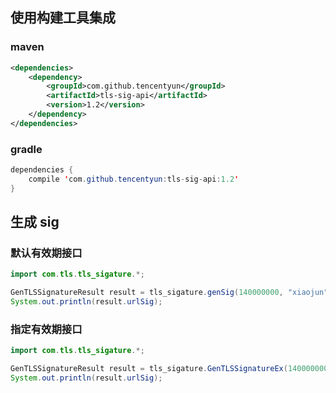 ## 使用构建工具集成

### maven
```xml
<dependencies>
    <dependency>
        <groupId>com.github.tencentyun</groupId>
        <artifactId>tls-sig-api</artifactId>
        <version>1.2</version>
    </dependency>
</dependencies>
```

### gradle
```java
dependencies {
    compile 'com.github.tencentyun:tls-sig-api:1.2'
}
```

## 生成 sig

### 默认有效期接口
```java
import com.tls.tls_sigature.*;

GenTLSSignatureResult result = tls_sigature.genSig(140000000, "xiaojun", priKeyContent);
System.out.println(result.urlSig);
```

### 指定有效期接口
```java
import com.tls.tls_sigature.*;

GenTLSSignatureResult result = tls_sigature.GenTLSSignatureEx(140000000, "xiaojun", priKeyContent, 24*3600*180);
System.out.println(result.urlSig);
```
